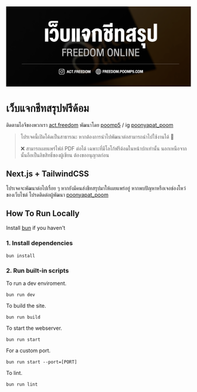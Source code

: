 ![[FREEDOM BANNER](https://raw.githubusercontent.com/poomp5/freedom/main/banner.png)](https://raw.githubusercontent.com/poomp5/freedom/main/banner.png)

# เว็บแจกชีทสรุปฟรีด้อม

ติดตามไอจีของพวกเรา [act.freedom](https://www.instagram.com/act.freedom)
พัฒนาโดย [poomp5](https://poomp5.com) / ig [poonyapat_poom](https://www.instagram.com/poonyapat_poom/)

> โปรเจคนี้เปิดโค้ดเป็นสาธารณะ หากต้องการนำไปพัฒนาต่อสามารถนำไปใช้งานได้ 🩷
>
> ❌ สามารถเผยแพร่ไฟล์ PDF ต่อได้ เฉพาะที่มีโลโก้ฟรีด้อมในหน้าปกเท่านั้น นอกเหนือจากนั้นถือเป็นลิขสิทธิ์ของผู้เขียน ต้องขออนุญาตก่อน

## Next.js + TailwindCSS
โปรเจคจะพัฒนาต่อไปเรื่อย ๆ หากยังมีคนส่งชีทสรุปมาให้เผยแพร่อยู่
หากพบปัญหาหรือเจอช่องโหว่ของเว็บไซต์ โปรดติดต่อผู้พัฒนา [poonyapat_poom](https://www.instagram.com/poonyapat_poom/)

## How To Run Locally
Install [bun](https://bun.sh/) if you haven't

### 1. Install dependencies
```
bun install
```

### 2. Run built-in scripts

To run a dev enviroment.
```
bun run dev
```

To build the site.
```
bun run build
```

To start the webserver.
```
bun run start
```
For a custom port.
```
bun run start --port=[PORT]
```

To lint.
```
bun run lint
```